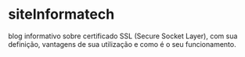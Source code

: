 # siteInformatech

blog informativo sobre certificado SSL (Secure Socket Layer), com sua definição, vantagens de sua utilização e como é o seu funcionamento.
